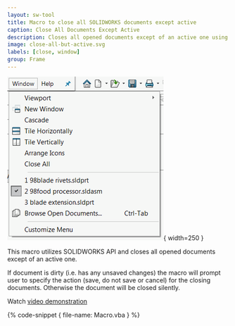 ```yaml
---
layout: sw-tool
title: Macro to close all SOLIDWORKS documents except active
caption: Close All Documents Except Active
description: Closes all opened documents except of an active one using SOLIDWORKS API
image: close-all-but-active.svg
labels: [close, window]
group: Frame
---
```

![Documents opened in SOLIDWORKS](opened-documents.png){ width=250 }

This macro utilizes SOLIDWORKS API and closes all opened documents except of an active one.

If document is dirty (i.e. has any unsaved changes) the macro will prompt user to specify the action (save, do not save or cancel) for the closing documents. Otherwise the document will be closed silently.

Watch [video demonstration](https://youtu.be/9uZCecGg25I?t=166)

{% code-snippet { file-name: Macro.vba } %}
